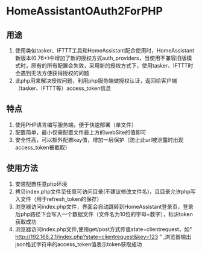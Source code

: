 # HomeAssistantOAuth2ForPHP

## 用途
1. 使用类似tasker、IFTTT工具和HomeAssistant配合使用时，HomeAssistant新版本(0.76+)中增加了新的授权方式auth_providers，当使用不兼容旧版模式时，原有的所有配置会失效，采用新的授权方式下，使用tasker、IFTTT时会遇到无法方便获得授权的问题
2. 此php用来解决授权问题，利用php服务端做授权认证，返回给客户端（tasker、IFTTT等）access_token信息

## 特点
1. 使用PHP语言编写服务端，便于快速部署（单文件）
2. 配置简单，最小仅需配置文件最上方的webSite的值即可
3. 安全性高，可以额外配置key值，增加一层保护（防止此url被泄露时出现access_token被截取）

## 使用方法
1. 安装配置任意php环境
2. 拷贝index.php文件至任意可访问目录(不建议修改文件名)，且目录允许php写入文件（用于refresh_token的保存）
3. 浏览器访问index.php文件，界面会自动跳转到HomeAssistant登录页，登录后php路径下会写入一个数据文件（文件名为10位的字母+数字），标识token获取成功
3. 浏览器访问index.php文件,使用get/post方式传值state=clientrequest，如“ http://192.168.2.1/index.php?state=clientrequest&key=123 ” ,浏览器输出json格式字符串的access_token值表示token获取成功
